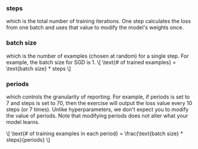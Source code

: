 ### steps
which is the total number of training iterations. One step calculates the loss from one batch and uses that value to modify the model's weights once.

### batch size
which is the number of examples (chosen at random) for a single step. For example, the batch size for SGD is 1.
\\[ \text{# of trained examples} = \text{batch size} * steps \\]

### periods
which controls the granularity of reporting. For example, if periods is set to 7 and steps is set to 70, then the exercise will output the loss value every 10 steps (or 7 times). Unlike hyperparameters, we don't expect you to modify the value of periods. Note that modifying periods does not alter what your model learns.

\\[ \text{# of training examples in each  period}  = \frac{\text{batch size} * steps}{periods} \\] 


